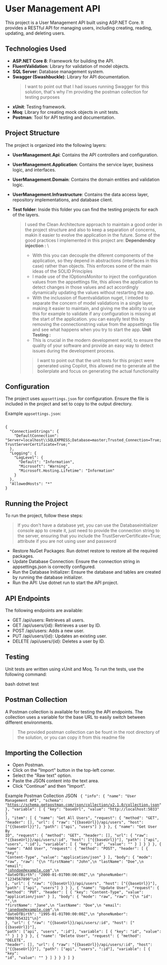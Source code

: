 # User Management API

This project is a User Management API built using ASP.NET Core. It provides a RESTful API for managing users, including creating, reading, updating, and deleting users.

## Technologies Used

- **ASP.NET Core 8**: Framework for building the API.
- **FluentValidation**: Library for validation of model objects.
- **SQL Server**: Database management system.
- **Swagger (Swashbuckle)**: Library for API documentation.
  > I want to point out that I had issues running Swagger for this solution, that's why I'm providing the postman collection for testing purposes
- **xUnit**: Testing framework.
- **Moq**: Library for creating mock objects in unit tests.
- **Postman**: Tool for API testing and documentation.

## Project Structure

The project is organized into the following layers:

- **UserManagement.Api**: Contains the API controllers and configuration.
- **UserManagement.Application**: Contains the service layer, business logic, and interfaces.
- **UserManagement.Domain**: Contains the domain entities and validation logic.
- **UserManagement.Infrastructure**: Contains the data access layer, repository implementations, and database client.
- **Test folder**: Inside this folder you can find the testing projects for each of the layers.  

  > I used the Clean Architecture approach to maintain a good order in the project structure and also to keep a separation of concerns, makin it easier to evolve the application in the future. Some of the good practices I implemented in this project are:
  > **Dependendcy injection :** \
  > - With this you can decouple the diferent components of the application, so they depend in abstractions (interfaces in this case) rather than objects. This enforces some of the main ideas of the SOLID Principles
  > - I made use of the IOptionsMonitor to inject the configuration values from the appsettings file, this allows the application to detect changes in those values and act accordingly dynamically updating the values without restarting the app.
  > - With the inclussion of fluentvalidation nuget, I inteded to separate the concern of model validations in a single layer, making it easier to maintain, and giving me the ability to use this for example to validate if any configuration is missing at the start of the application. you can easylly test this by removing the connectionstring value from the appsettings file  and see what happens when you try to start the app.
  > **Unit Testing :**
  > - This is crucial in the modern development world, to ensure the quality of your software and provide an easy way to detect issues during the development process.
  > >I want to point out that the unit tests for this project were generated using Copilot, this allowed me to generate all the boilerplate and focus on generating the actual functionality

## Configuration

The project uses `appsettings.json` for configuration. Ensure the file is included in the project and set to copy to the output directory.

Example `appsettings.json`:

<code>
{
  "ConnectionStrings": {
    "DefaultConnection": "Server=localhost\\SQLEXPRESS;Database=master;Trusted_Connection=True;TrustServerCertificate=True;"
  },
  "Logging": {
    "LogLevel": {
      "Default": "Information",
      "Microsoft": "Warning",
      "Microsoft.Hosting.Lifetime": "Information"
    }
  },
  "AllowedHosts": "*"
}
</code>

## Running the Project
To run the project, follow these steps:
> If you don't have a database yet, you can use the Databaseinitializer console app to create it, just need to provide the connection string to the server, ensuring that you include the TrustServerCertificate=True; attribute if you are not using user and password
- Restore NuGet Packages: Run dotnet restore to restore all the required packages.
- Update Database Connection: Ensure the connection string in appsettings.json is correctly configured.
- Run the Database Initializer: Ensure the database and tables are created by running the database initializer.
- Run the API: Use dotnet run to start the API project.

## API Endpoints
The following endpoints are available:
- GET /api/users: Retrieves all users.
- GET /api/users/{id}: Retrieves a user by ID.
- POST /api/users: Adds a new user.
- PUT /api/users/{id}: Updates an existing user.
- DELETE /api/users/{id}: Deletes a user by ID.

## Testing
Unit tests are written using xUnit and Moq. To run the tests, use the following command:

bash
dotnet test

## Postman Collection
A Postman collection is available for testing the API endpoints. The collection uses a variable for the base URL to easily switch between different environments.
> The provided postman collection can be fount in the root directory of the solution, or you can copy it from this readme file

## Importing the Collection
- Open Postman.
- Click on the "Import" button in the top-left corner.
- Select the "Raw text" option.
- Paste the JSON content into the text area.
- Click "Continue" and then "Import".

Example Postman Collection JSON
<code>
{
  "info": {
    "name": "User Management API",
    "schema": "https://schema.getpostman.com/json/collection/v2.1.0/collection.json"
  },
  "variable": [
    {
      "key": "baseUrl",
      "value": "http://localhost:5033"
    }
  ],
  "item": [
    {
      "name": "Get All Users",
      "request": {
        "method": "GET",
        "header": [],
        "url": {
          "raw": "{{baseUrl}}/api/users",
          "host": ["{{baseUrl}}"],
          "path": ["api", "users"]
        }
      }
    },
    {
      "name": "Get User By ID",
      "request": {
        "method": "GET",
        "header": [],
        "url": {
          "raw": "{{baseUrl}}/api/users/:id",
          "host": ["{{baseUrl}}"],
          "path": ["api", "users", ":id"],
          "variable": [
            {
              "key": "id",
              "value": ""
            }
          ]
        }
      }
    },
    {
      "name": "Add User",
      "request": {
        "method": "POST",
        "header": [
          {
            "key": "Content-Type",
            "value": "application/json"
          }
        ],
        "body": {
          "mode": "raw",
          "raw": "{\n  \"firstName\": \"John\",\n  \"lastName\": \"Doe\",\n  \"email\": \"johndoe@example.com\",\n  \"dateOfBirth\": \"2000-01-01T00:00:00Z\",\n  \"phoneNumber\": \"1234567890\"\n}"
        },
        "url": {
          "raw": "{{baseUrl}}/api/users",
          "host": ["{{baseUrl}}"],
          "path": ["api", "users"]
        }
      }
    },
    {
      "name": "Update User",
      "request": {
        "method": "PUT",
        "header": [
          {
            "key": "Content-Type",
            "value": "application/json"
          }
        ],
        "body": {
          "mode": "raw",
          "raw": "{\n  \"id\": \"\",\n  \"firstName\": \"Jane\",\n  \"lastName\": \"Doe\",\n  \"email\": \"janedoe@example.com\",\n  \"dateOfBirth\": \"1995-01-01T00:00:00Z\",\n  \"phoneNumber\": \"0987654321\"\n}"
        },
        "url": {
          "raw": "{{baseUrl}}/api/users/:id",
          "host": ["{{baseUrl}}"],
          "path": ["api", "users", ":id"],
          "variable": [
            {
              "key": "id",
              "value": ""
            }
          ]
        }
      }
    },
    {
      "name": "Delete User",
      "request": {
        "method": "DELETE",
        "header": [],
        "url": {
          "raw": "{{baseUrl}}/api/users/:id",
          "host": ["{{baseUrl}}"],
          "path": ["api", "users", ":id"],
          "variable": [
            {
              "key": "id",
              "value": ""
            }
          ]
        }
      }
    }
  ]
}
</code>
